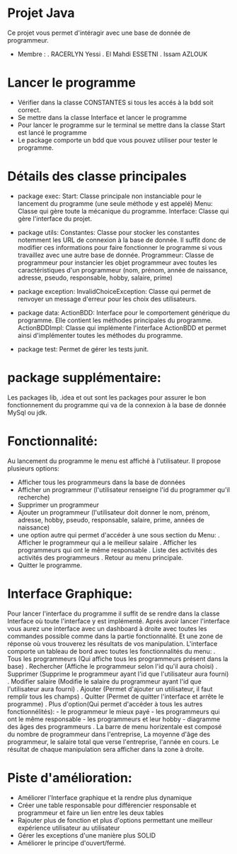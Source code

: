 # Projet Java
Ce projet vous permet d'intéragir avec une base de donnée de programmeur.
- Membre : 
    . RACERLYN Yessi
    . El Mahdi ESSETNI
    . Issam AZLOUK

# Lancer le programme
- Vérifier dans la classe CONSTANTES si tous les accés à la bdd soit correct. 
- Se mettre dans la classe Interface et lancer le programme
- Pour lancer le programme sur le terminal se mettre dans la classe Start est lancé le programme 
- Le package comporte un bdd que vous pouvez utiliser pour tester le programme.

# Détails des classe principales
- package exec:
Start: Classe principale non instanciable pour le lancement du programme (une seule méthode y est appelé)
Menu: Classe qui gère toute la mécanique du programme. 
Interface: Classe qui gère l'interface du projet.

- package utils: 
Constantes: Classe pour stocker les constantes notemment les URL de connexion à la base de donnée. Il suffit donc de modifier ces informations pour faire fonctionner le programme si vous travaillez avec une autre base de donnée.
Programmeur: Classe de programmeur pour instancier les objet programmeur avec toutes les caractéristiques d'un programmeur (nom, prénom, année de naissance, adresse, pseudo, responsable, hobby, salaire, prime)

- package exception:
InvalidChoiceException: Classe qui permet de renvoyer un message d'erreur pour les choix des utilisateurs.

- package data:
ActionBDD: Interface pour le comportement générique du programme. Elle contient les méthodes principales du programme.
ActionBDDImpl: Classe qui implémente l'interface ActionBDD et permet ainsi d'implémenter toutes les méthodes du programme.

- package test:
Permet de gérer les tests junit.

# package supplémentaire:
Les packages lib, .idea et out sont les packages pour assurer le bon fonctionnement du programme qui va de la connexion à la base de donnée MySql ou jdk.

# Fonctionnalité:
Au lancement du programme le menu est affiché à l'utilisateur. 
Il propose plusieurs options:
- Afficher tous les programmeurs dans la base de données
- Afficher un programmeur (l'utilisateur renseigne l'id du programmer qu'il recherche)
- Supprimer un programmeur
- Ajouter un programmeur (l'utilisateur doit donner le nom, prénom, adresse, hobby, pseudo, responsable, salaire, prime, années de naissance)
- une option autre qui permet d'accéder à une sous section du Menu:
    . Afficher le programmeur qui a le meilleur salaire
    . Afficher les programmeurs qui ont le même responsable 
    . Liste des activités des activités des programmeurs
    . Retour au menu principale.
- Quitter le programme.

# Interface Graphique:
Pour lancer l'interface du programme il suffit de se rendre dans la classe Interface où toute l'interface y est implémenté.
Aprés avoir lancer l'interface vous aurez une interface avec un dashboard à droite avec toutes les commandes possible comme dans la partie fonctionnalité. Et une zone de réponse où vous trouverez les résultats de vos manipulation.
L'interface comporte un tableau de bord avec toutes les fonctionnalités du menu:
    . Tous les programmeurs (Qui affiche tous les programmeurs présent dans la base)
    . Rechercher (Affiche le programmeur selon l'id qu'il aura choisi)
    . Supprimer (Supprime le programmeur ayant l'id que l'utilisateur aura fourni)
    . Modifier salaire (Modifie le salaire du programmeur ayant l'id que l'utilisateur aura fourni)
    . Ajouter (Permet d'ajouter un utilisateur, il faut remplir tous les champs)
    . Quitter (Permet de quitter l'interface et arrête le programme)
    . Plus d'option(Qui permet d'accéder à tous les autres fonctionnélités):
        - le programmeur le mieux payé
        - les programmeurs qui ont le même responsable
        - les programmeurs et leur hobby
        - diagramme des âges des programmeurs
    . La barre de menu horizentale est composé du nombre de programmeur dans l'entreprise, La moyenne d'âge des programmeur, le salaire total que verse l'entreprise, l'année en cours.
 Le résultat de chaque manipulation sera afficher dans la zone à droite. 

 # Piste d'amélioration:
 - Améliorer l'Interface graphique et la rendre plus dynamique
 - Créer une table responsable pour différencier responsable et programmeur et faire un lien entre les deux tables
 - Rajouter plus de fonction et plus d'options permettant une meilleur expérience utilisateur au utilisateur
 - Gérer les exceptions d'une manière plus SOLID
 - Améliorer le principe d'ouvert/fermé.
 